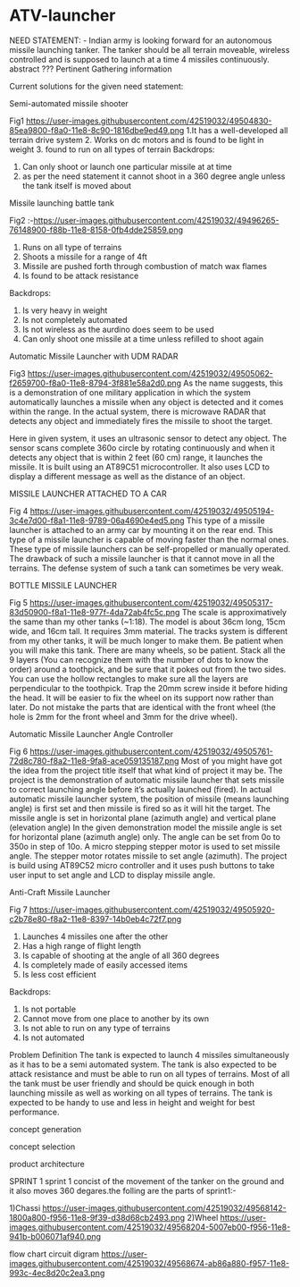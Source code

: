 # ATV-launcher
NEED STATEMENT: - Indian army is looking forward for an autonomous missile launching tanker. The tanker should be all terrain moveable, wireless controlled and is supposed to launch at a time 4 missiles continuously.
abstract ???
Pertinent Gathering information

Current solutions for the given need statement:

Semi-automated missile shooter

Fig1 
https://user-images.githubusercontent.com/42519032/49504830-85ea9800-f8a0-11e8-8c90-1816dbe9ed49.png
1.It has a well-developed all terrain drive system 
2. Works on dc motors and is found to be light in weight
3. found to run on all types of terrain
Backdrops:
1. Can only shoot or launch one particular missile at at time
2. as per the need statement it  cannot shoot in a 360 degree angle unless the tank itself is moved about

Missile launching battle tank
 
Fig2 :-https://user-images.githubusercontent.com/42519032/49496265-76148900-f88b-11e8-8158-0fb4dde25859.png
1.	Runs on all type of terrains
2.	Shoots a missile for a range of 4ft
3.	Missile are pushed forth through combustion of match wax flames
4.	Is found to be attack resistance

Backdrops:
1.	Is very heavy in weight
2.	Is not completely automated
3.	Is not wireless as the aurdino does seem to be used
4.	Can only shoot one missile at a time unless refilled to shoot again


Automatic Missile Launcher with UDM RADAR

 
Fig3
https://user-images.githubusercontent.com/42519032/49505062-f2659700-f8a0-11e8-8794-3f881e58a2d0.png
As the name suggests, this is a demonstration of one military application in which the system automatically launches a missile when any object is detected and it comes within the range. In the actual system, there is microwave RADAR that detects any object and immediately fires the missile to shoot the target.
 
 
Here in given system, it uses an ultrasonic sensor to detect any object. The sensor scans complete 360o circle by rotating continuously and when it detects any object that is within 2 feet (60 cm) range, it launches the missile. It is built using an AT89C51 microcontroller. It also uses LCD to display a different message as well as the distance of an object. 
 




MISSILE LAUNCHER ATTACHED TO A CAR
 
Fig 4
https://user-images.githubusercontent.com/42519032/49505194-3c4e7d00-f8a1-11e8-9789-06a4690e4ed5.png
This type of a missile launcher is attached to an army car by mounting it on the rear end. This type of a missile launcher is capable of moving faster than the normal ones. These type of missile launchers can be self-propelled or manually operated. 
             The drawback of such a missile launcher is that it cannot move in all the terrains. The defense system of such a tank can sometimes be very weak.

BOTTLE MISSILE LAUNCHER
 
Fig 5
https://user-images.githubusercontent.com/42519032/49505317-83d50900-f8a1-11e8-977f-4da72ab4fc5c.png
The scale is approximatively the same than my other tanks (~1:18). The model is about 36cm long, 15cm wide, and 16cm tall. It requires 3mm material.
The tracks system is different from my other tanks, it will be much longer to make them. Be patient when you will make this tank.
There are many wheels, so be patient. Stack all the 9 layers (You can recognize them with the number of dots to know the order) around a toothpick, and be sure that it pokes out from the two sides. You can use the hollow rectangles to make sure all the layers are perpendicular to the toothpick.  Trap the 20mm screw inside it before hiding the head. It will be easier to fix the wheel on its support now rather than later.
Do not mistake the parts that are identical with the front wheel (the hole is 2mm for the front wheel and 3mm for the drive wheel).

Automatic Missile Launcher Angle Controller


 
Fig 6
https://user-images.githubusercontent.com/42519032/49505761-72d8c780-f8a2-11e8-9fa8-ace059135187.png
Most of you might have got the idea from the project title itself that what kind of project it may be. The project is the demonstration of automatic missile launcher that sets missile to correct launching angle before it’s actually launched (fired).
In actual automatic missile launcher system, the position of missile (means launching angle) is first set and then missile is fired so as it will hit the target. The missile angle is set in horizontal plane (azimuth angle) and vertical plane (elevation angle)
In the given demonstration model the missile angle is set for horizontal plane (azimuth angle) only. The angle can be set from 0o to 350o in step of 10o. A micro stepping stepper motor is used to set missile angle. The stepper motor rotates missile to set angle (azimuth). The project is build using AT89C52 micro controller and it uses push buttons to take user input to set angle and LCD to display missile angle.

Anti-Craft Missile Launcher

Fig 7
https://user-images.githubusercontent.com/42519032/49505920-c2b78e80-f8a2-11e8-8397-14b0eb4c72f7.png
1.	Launches 4 missiles one after the other
2.	Has a high range of flight length
3.	Is capable of shooting at the angle of all 360 degrees
4.	Is completely made of easily accessed items
5.	Is less cost efficient

Backdrops:
1.	Is not portable
2.	Cannot move from one place to another by its own
3.	Is not able to run on any type of terrains
4.	Is not automated 

Problem Definition 
The tank is expected to launch 4 missiles simultaneously as it has to be a semi automated system. The tank is also expected to be attack resistance and must be able to run on all types of terrains. Most of all the tank must be user friendly and should be quick enough in both launching missile as well as working on all types of terrains. The tank is expected to be handy to use and less in height and weight for best performance.


concept generation 

concept selection


product architecture 



SPRINT 1
sprint 1 concist of the movement of the tanker on the ground and it also moves 360 degares.the folling are the parts of sprint1:-

1)Chassi
https://user-images.githubusercontent.com/42519032/49568142-1800a800-f956-11e8-9f39-d38d68cb2493.png
2)Wheel
https://user-images.githubusercontent.com/42519032/49568204-5007eb00-f956-11e8-941b-b006071af940.png

flow chart 
circuit digram 
https://user-images.githubusercontent.com/42519032/49568674-ab86a880-f957-11e8-993c-4ec8d20c2ea3.png










